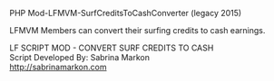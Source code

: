 PHP Mod-LFMVM-SurfCreditsToCashConverter (legacy 2015)

LFMVM Members can convert their surfing credits to cash earnings.

LF SCRIPT MOD - CONVERT SURF CREDITS TO CASH 		      
Script Developed By: Sabrina Markon 				      
http://sabrinamarkon.com
